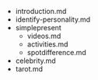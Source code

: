 - introduction.md
- identify-personality.md
- simplepresent
  - videos.md
  - activities.md
  - spotdifference.md
- celebrity.md
- tarot.md